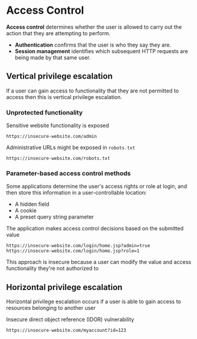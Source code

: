 # Access Control

**Access control** determines whether the user is allowed to carry out the action that they are attempting to perform.

- **Authentication** confirms that the user is who they say they are.
- **Session management** identifies which subsequent HTTP requests are being made by that same user.

## Vertical privilege escalation

If a user can gain access to functionality that they are not permitted to access then this is vertical privilege escalation.

### Unprotected functionality

Sensitive website functionality is exposed
```
https://insecure-website.com/admin
```

Administrative URLs might be exposed in `robots.txt`
```
https://insecure-website.com/robots.txt
```

### Parameter-based access control methods

Some applications determine the user's access rights or role at login, and then store this information in a user-controllable location:

- A hidden field
- A cookie
- A preset query string parameter

The application makes access control decisions based on the submitted value
```
https://insecure-website.com/login/home.jsp?admin=true
https://insecure-website.com/login/home.jsp?role=1
```

This approach is insecure because a user can modify the value and access functionality they're not authorized to

## Horizontal privilege escalation

Horizontal privilege escalation occurs if a user is able to gain access to resources belonging to another user

Insecure direct object reference (IDOR) vulnerability
```
https://insecure-website.com/myaccount?id=123
```
